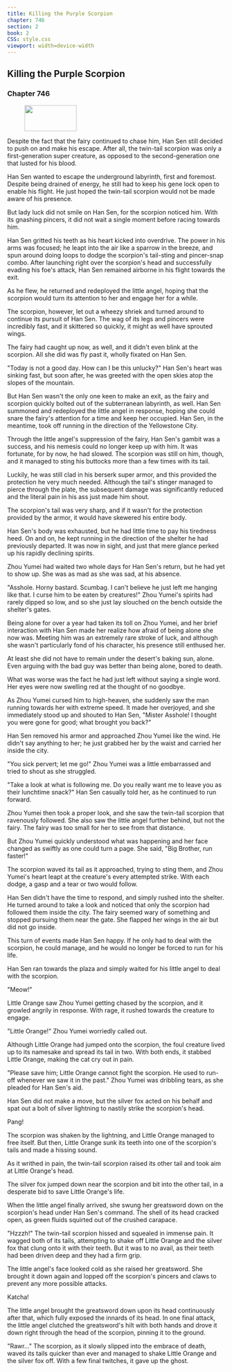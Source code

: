```yaml
---
title: Killing the Purple Scorpion
chapter: 746
section: 2
book: 2
CSS: style.css
viewport: width=device-width
---
```


## Killing the Purple Scorpion

### Chapter 746

<figure>
	<img src="../Images/gem.gif" alt="" id="gem" width="120" height="60" />
</figure>

Despite the fact that the fairy continued to chase him, Han Sen still decided to push on and make his escape. After all, the twin-tail scorpion was only a first-generation super creature, as opposed to the second-generation one that lusted for his blood.

Han Sen wanted to escape the underground labyrinth, first and foremost. Despite being drained of energy, he still had to keep his gene lock open to enable his flight. He just hoped the twin-tail scorpion would not be made aware of his presence.

But lady luck did not smile on Han Sen, for the scorpion noticed him. With its gnashing pincers, it did not wait a single moment before racing towards him.

Han Sen gritted his teeth as his heart kicked into overdrive. The power in his arms was focused; he leapt into the air like a sparrow in the breeze, and spun around doing loops to dodge the scorpion's tail-sting and pincer-snap combo. After launching right over the scorpion's head and successfully evading his foe's attack, Han Sen remained airborne in his flight towards the exit.

As he flew, he returned and redeployed the little angel, hoping that the scorpion would turn its attention to her and engage her for a while.

The scorpion, however, let out a wheezy shriek and turned around to continue its pursuit of Han Sen. The wag of its legs and pincers were incredibly fast, and it skittered so quickly, it might as well have sprouted wings.

The fairy had caught up now, as well, and it didn't even blink at the scorpion. All she did was fly past it, wholly fixated on Han Sen.

"Today is not a good day. How can I be this unlucky?" Han Sen's heart was sinking fast, but soon after, he was greeted with the open skies atop the slopes of the mountain.

But Han Sen wasn't the only one keen to make an exit, as the fairy and scorpion quickly bolted out of the subterranean labyrinth, as well. Han Sen summoned and redeployed the little angel in response, hoping she could snare the fairy's attention for a time and keep her occupied. Han Sen, in the meantime, took off running in the direction of the Yellowstone City.

Through the little angel's suppression of the fairy, Han Sen's gambit was a success, and his nemesis could no longer keep up with him. It was fortunate, for by now, he had slowed. The scorpion was still on him, though, and it managed to sting his buttocks more than a few times with its tail.

Luckily, he was still clad in his berserk super armor, and this provided the protection he very much needed. Although the tail's stinger managed to pierce through the plate, the subsequent damage was significantly reduced and the literal pain in his ass just made him shout.

The scorpion's tail was very sharp, and if it wasn't for the protection provided by the armor, it would have skewered his entire body.

Han Sen's body was exhausted, but he had little time to pay his tiredness heed. On and on, he kept running in the direction of the shelter he had previously departed. It was now in sight, and just that mere glance perked up his rapidly declining spirits.

Zhou Yumei had waited two whole days for Han Sen's return, but he had yet to show up. She was as mad as she was sad, at his absence.

"Asshole. Horny bastard. Scumbag. I can't believe he just left me hanging like that. I curse him to be eaten by creatures!" Zhou Yumei's spirits had rarely dipped so low, and so she just lay slouched on the bench outside the shelter's gates.

Being alone for over a year had taken its toll on Zhou Yumei, and her brief interaction with Han Sen made her realize how afraid of being alone she now was. Meeting him was an extremely rare stroke of luck, and although she wasn't particularly fond of his character, his presence still enthused her.

At least she did not have to remain under the desert's baking sun, alone. Even arguing with the bad guy was better than being alone, bored to death.

What was worse was the fact he had just left without saying a single word. Her eyes were now swelling red at the thought of no goodbye.

As Zhou Yumei cursed him to high-heaven, she suddenly saw the man running towards her with extreme speed. It made her overjoyed, and she immediately stood up and shouted to Han Sen, "Mister Asshole! I thought you were gone for good; what brought you back?"

Han Sen removed his armor and approached Zhou Yumei like the wind. He didn't say anything to her; he just grabbed her by the waist and carried her inside the city.

"You sick pervert; let me go!" Zhou Yumei was a little embarrassed and tried to shout as she struggled.

"Take a look at what is following me. Do you really want me to leave you as their lunchtime snack?" Han Sen casually told her, as he continued to run forward.

Zhou Yumei then took a proper look, and she saw the twin-tail scorpion that ravenously followed. She also saw the little angel further behind, but not the fairy. The fairy was too small for her to see from that distance.

But Zhou Yumei quickly understood what was happening and her face changed as swiftly as one could turn a page. She said, "Big Brother, run faster!"

The scorpion waved its tail as it approached, trying to sting them, and Zhou Yumei's heart leapt at the creature's every attempted strike. With each dodge, a gasp and a tear or two would follow.

Han Sen didn't have the time to respond, and simply rushed into the shelter. He turned around to take a look and noticed that only the scorpion had followed them inside the city. The fairy seemed wary of something and stopped pursuing them near the gate. She flapped her wings in the air but did not go inside.

This turn of events made Han Sen happy. If he only had to deal with the scorpion, he could manage, and he would no longer be forced to run for his life.

Han Sen ran towards the plaza and simply waited for his little angel to deal with the scorpion.

"Meow!"

Little Orange saw Zhou Yumei getting chased by the scorpion, and it growled angrily in response. With rage, it rushed towards the creature to engage.

"Little Orange!" Zhou Yumei worriedly called out.

Although Little Orange had jumped onto the scorpion, the foul creature lived up to its namesake and spread its tail in two. With both ends, it stabbed Little Orange, making the cat cry out in pain.

"Please save him; Little Orange cannot fight the scorpion. He used to run-off whenever we saw it in the past." Zhou Yumei was dribbling tears, as she pleaded for Han Sen's aid.

Han Sen did not make a move, but the silver fox acted on his behalf and spat out a bolt of silver lightning to nastily strike the scorpion's head.

Pang!

The scorpion was shaken by the lightning, and Little Orange managed to free itself. But then, Little Orange sunk its teeth into one of the scorpion's tails and made a hissing sound.

As it writhed in pain, the twin-tail scorpion raised its other tail and took aim at Little Orange's head.

The silver fox jumped down near the scorpion and bit into the other tail, in a desperate bid to save Little Orange's life.

When the little angel finally arrived, she swung her greatsword down on the scorpion's head under Han Sen's command. The shell of its head cracked open, as green fluids squirted out of the crushed carapace.

"Hzzzh!" The twin-tail scorpion hissed and squealed in immense pain. It wagged both of its tails, attempting to shake off Little Orange and the silver fox that clung onto it with their teeth. But it was to no avail, as their teeth had been driven deep and they had a firm grip.

The little angel's face looked cold as she raised her greatsword. She brought it down again and lopped off the scorpion's pincers and claws to prevent any more possible attacks.

Katcha!

The little angel brought the greatsword down upon its head continuously after that, which fully exposed the innards of its head. In one final attack, the little angel clutched the greatsword's hilt with both hands and drove it down right through the head of the scorpion, pinning it to the ground.

"Rawr..." The scorpion, as it slowly slipped into the embrace of death, waved its tails quicker than ever and managed to shake Little Orange and the silver fox off. With a few final twitches, it gave up the ghost.